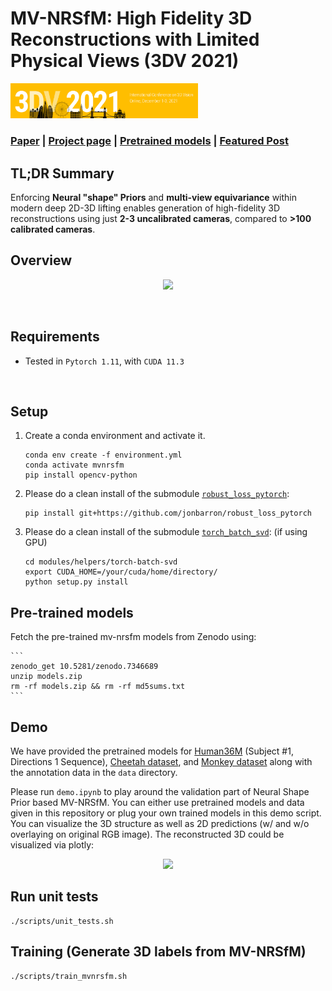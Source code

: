 MV-NRSfM: High Fidelity 3D Reconstructions with Limited Physical Views (3DV 2021)
============


<img src="graphics/3dv2021_banner.jpg" width=300>

### [Paper](https://arxiv.org/abs/2110.11599) | [Project page](https://mv-nrsfm.github.io) | [Pretrained models](https://doi.org/10.5281/zenodo.7054596) | [Featured Post](https://www.adelaide.edu.au/aiml/news/list/2022/08/01/new-ai-tech-to-bring-human-like-understanding-of-our-3d-world)


## TL;DR Summary

Enforcing <b>Neural "shape" Priors</b> and <b>multi-view equivariance</b> within modern deep 2D-3D lifting enables generation of high-fidelity 3D reconstructions using just <b>2-3 uncalibrated cameras</b>, compared to <b>>100 calibrated cameras</b>.

## Overview 

<p align="center">
  <img width="900" src=graphics/neural_shape_prior.gif>
</p>

&nbsp;

## Requirements

- Tested in ``Pytorch 1.11``, with ``CUDA 11.3``

&nbsp;

## Setup

1. Create a conda environment and activate it.
    ```
    conda env create -f environment.yml
    conda activate mvnrsfm
    pip install opencv-python
    ```
2. Please do a clean install of the submodule [`robust_loss_pytorch`](https://github.com/jonbarron/robust_loss_pytorch):
    ```
    pip install git+https://github.com/jonbarron/robust_loss_pytorch
    ```
3. Please do a clean install of the submodule [`torch_batch_svd`](https://github.com/KinglittleQ/torch-batch-svd): (if using GPU)
    ```
    cd modules/helpers/torch-batch-svd
    export CUDA_HOME=/your/cuda/home/directory/    
    python setup.py install
    ```

## Pre-trained models

Fetch the pre-trained mv-nrsfm models from Zenodo using:

    ``` 
    zenodo_get 10.5281/zenodo.7346689
    unzip models.zip
    rm -rf models.zip && rm -rf md5sums.txt
    ```


## Demo
We have provided the pretrained models for [Human36M](http://vision.imar.ro/human3.6m/description.php) (Subject #1, Directions 1 Sequence), [Cheetah dataset](https://github.com/African-Robotics-Unit/AcinoSet), and [Monkey dataset](https://github.com/OpenMonkeyStudio/OMS_Data) along with the annotation data in the `data` directory.

Please run `demo.ipynb` to play around the validation part of Neural Shape Prior based MV-NRSfM. You can either use pretrained models and data given in this repository or plug your own trained models in this demo script. You can visualize the 3D structure as well as 2D predictions (w/ and w/o overlaying on original RGB image). The reconstructed 3D could be visualized via plotly:

<p align="center">
  <img width="800" src=graphics/demo_animation_cropped.gif>
</p>



## Run unit tests

    ./scripts/unit_tests.sh


## Training (Generate 3D labels from MV-NRSfM)

    ./scripts/train_mvnrsfm.sh



